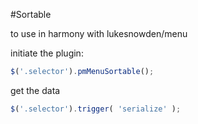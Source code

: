 #Sortable

to use in harmony with lukesnowden/menu

initiate the plugin:

```javascript
$('.selector').pmMenuSortable();
```

get the data

```javascript
$('.selector').trigger( 'serialize' );
```